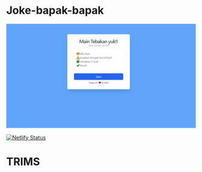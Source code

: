 # Joke-bapak-bapak

  <p >
            <img width="600px" src="https://raw.githubusercontent.com/Taufik-H/Joke-bapak-bapak/main/ss.png">
  </p>  

   [![Netlify Status](https://api.netlify.com/api/v1/badges/ee755f0d-0400-4688-af4a-18a288f5215d/deploy-status)](https://app.netlify.com/sites/joke-bapak-bapak/deploys)



# TRIMS






















